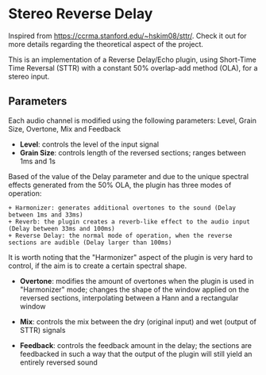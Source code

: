# Stereo Reverse Delay

Inspired from https://ccrma.stanford.edu/~hskim08/sttr/. Check it out for more details regarding the theoretical aspect of the project.

This is an implementation of a Reverse Delay/Echo plugin, using Short-Time Time Reversal (STTR) with a constant 50% overlap-add method (OLA), for a stereo input. 

## Parameters
Each audio channel is modified using the following parameters: Level, Grain Size, Overtone, Mix and Feedback
- **Level**: controls the level of the input signal
- **Grain Size**: controls length of the reversed sections; ranges between 1ms and 1s

Based of the value of the Delay parameter and due to the unique spectral effects generated from the 50% OLA, the plugin has three modes of operation:

    + Harmonizer: generates additional overtones to the sound (Delay between 1ms and 33ms)
    + Reverb: the plugin creates a reverb-like effect to the audio input (Delay between 33ms and 100ms)
    + Reverse Delay: the normal mode of operation, when the reverse sections are audible (Delay larger than 100ms)
    
It is worth noting that the "Harmonizer" aspect of the plugin is very hard to control, if the aim is to create a certain spectral shape.

- **Overtone**: modifies the amount of overtones when the plugin is used in "Harmonizer" mode; changes the shape of the window applied on the reversed sections, interpolating between a Hann and a rectangular window

- **Mix**: controls the mix between the dry (original input) and wet (output of STTR) signals
- **Feedback**: controls the feedback amount in the delay; the sections are feedbacked in such a way that the output of the plugin will still yield an entirely reversed sound
